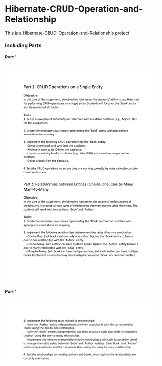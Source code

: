 # Hibernate-CRUD-Operation-and-Relationship
This is a Hibernate-CRUD-Operation-and-Relationship project

### Including Parts

#### Part 1
![alt text](https://github.com/Dilshan-Dekumpitiya/Hibernate-CRUD-Operation-and-Relationship/blob/master/crud-operation.jpg)
</br>

#### Part 1
![alt text](https://github.com/Dilshan-Dekumpitiya/Hibernate-CRUD-Operation-and-Relationship/blob/master/relationship.jpg)


